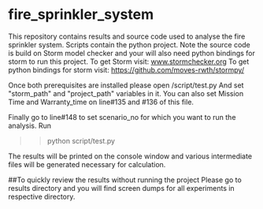 # fire_sprinkler_system

This repository contains results and source code used to analyse the fire sprinkler system.
Scripts contain the python project. Note the source code is build on Storm model checker and your will also need python bindings for storm to run this project.
To get Storm visit: 
www.stormchecker.org
To get python bindings for storm visit:
https://github.com/moves-rwth/stormpy/

Once both prerequisites are installed please open
/script/test.py
And set "storm_path" and "project_path" variables in it. 
You can also set Mission Time and Warranty_time on line#135 and #136 of this file.

Finally go to line#148 to set scenario_no for which you want to run the analysis.
Run 
>>python script/test.py

The results will be printed on the console window and various intermediate files will be generated necessary for calculation.


##To quickly review the results without running the project
 Please go to results directory and you will find screen dumps for all experiments in respective directory.

